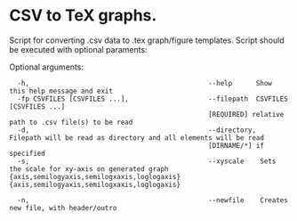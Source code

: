 # CSV to TeX graphs.
Script for converting .csv data to .tex graph/figure templates. Script should be executed with optional paraments:

Optional arguments:
```
  -h,                                             --help      Show this help message and exit  
  -fp CSVFILES [CSVFILES ...],                    --filepath  CSVFILES [CSVFILES ...]  
                                                  [REQUIRED] relative path to .csv file(s) to be read  
  -d,                                             --directory, Filepath will be read as directory and all elements will be read
                                                  [DIRNAME/*] if specified
  -s,                                             --xyscale    Sets the scale for xy-axis on generated graph
{axis,semilogyaxis,semilogxaxis,loglogaxis}       {axis,semilogyaxis,semilogxaxis,loglogaxis}
                        
  -n,                                             --newfile    Creates new file, with header/outro
```
